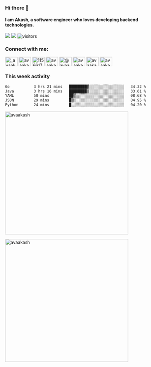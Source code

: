### Hi there 👋
#### I am Akash, a software engineer who loves developing backend technologies.
<p></p>


<a href="http://github.com/avaakash"><img src="https://img.shields.io/github/followers/avaakash?style=social&label=Follow"></a>
<a href="https://twitter.com/_avaakash_"> <img src="https://img.shields.io/twitter/follow/_avaakash_?label=Follow&style=social"></a>
![visitors](https://visitor-badge.glitch.me/badge?page_id=avaakash&left_color=green&right_color=red)

<h3 align="left">Connect with me:</h3>
<p align="left">
<a href="https://twitter.com/_avaakash_" target="blank"><img align="center" src="https://raw.githubusercontent.com/rahuldkjain/github-profile-readme-generator/master/src/images/icons/Social/twitter.svg" alt="_avaakash_" height="30" width="40" /></a>
<a href="https://linkedin.com/in/avaakash" target="blank"><img align="center" src="https://raw.githubusercontent.com/rahuldkjain/github-profile-readme-generator/master/src/images/icons/Social/linked-in-alt.svg" alt="avaakash" height="30" width="40" /></a>
<a href="https://stackoverflow.com/users/11566173" target="blank"><img align="center" src="https://raw.githubusercontent.com/rahuldkjain/github-profile-readme-generator/master/src/images/icons/Social/stack-overflow.svg" alt="11566173" height="30" width="40" /></a>
<a href="https://instagram.com/avaakash" target="blank"><img align="center" src="https://raw.githubusercontent.com/rahuldkjain/github-profile-readme-generator/master/src/images/icons/Social/instagram.svg" alt="avaakash" height="30" width="40" /></a>
<a href="https://medium.com/@avaakash" target="blank"><img align="center" src="https://raw.githubusercontent.com/rahuldkjain/github-profile-readme-generator/master/src/images/icons/Social/medium.svg" alt="@avaakash" height="30" width="40" /></a>
<a href="https://www.hackerrank.com/avaakash" target="blank"><img align="center" src="https://raw.githubusercontent.com/rahuldkjain/github-profile-readme-generator/master/src/images/icons/Social/hackerrank.svg" alt="avaakash" height="30" width="40" /></a>
<a href="https://www.leetcode.com/avaakash" target="blank"><img align="center" src="https://raw.githubusercontent.com/rahuldkjain/github-profile-readme-generator/master/src/images/icons/Social/leet-code.svg" alt="avaakash" height="30" width="40" /></a>
<a href="https://auth.geeksforgeeks.org/user/avaakash/profile" target="blank"><img align="center" src="https://raw.githubusercontent.com/rahuldkjain/github-profile-readme-generator/master/src/images/icons/Social/geeks-for-geeks.svg" alt="avaakash/profile" height="30" width="40" /></a>
</p>

### This week activity
<!--START_SECTION:waka-->

```txt
Go           3 hrs 21 mins   ████████▓░░░░░░░░░░░░░░░░   34.32 %
Java         3 hrs 16 mins   ████████▒░░░░░░░░░░░░░░░░   33.61 %
YAML         50 mins         ██▒░░░░░░░░░░░░░░░░░░░░░░   08.68 %
JSON         29 mins         █▒░░░░░░░░░░░░░░░░░░░░░░░   04.95 %
Python       24 mins         █░░░░░░░░░░░░░░░░░░░░░░░░   04.20 %
```

<!--END_SECTION:waka-->

<!-- <p><img style="padding-bottom:20px; padding-top:10px;"
        src="https://github-readme-stackoverflow.vercel.app/?userID=11566173"></p> -->
<p></p>


<p>&nbsp;<img align="left" style="width:25rem; padding-right:10px; padding-bottom:15px"
        src="https://github-readme-streak-stats.herokuapp.com?user=avaakash&theme=monokai-metallian&border=CBDDD8)"
        alt="avaakash" /></p>

<p>&nbsp;<img align="center" style="width:25rem;"
        src="https://github-readme-stats.vercel.app/api?username=avaakash&count_private=true&show_icons=true&theme=radical"
        alt="avaakash" /></p>
